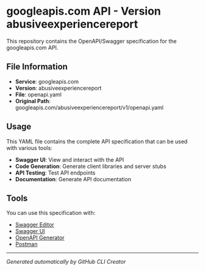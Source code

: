 # googleapis.com API - Version abusiveexperiencereport

This repository contains the OpenAPI/Swagger specification for the googleapis.com API.

## File Information

- **Service**: googleapis.com
- **Version**: abusiveexperiencereport
- **File**: openapi.yaml
- **Original Path**: googleapis.com/abusiveexperiencereport/v1/openapi.yaml

## Usage

This YAML file contains the complete API specification that can be used with various tools:

- **Swagger UI**: View and interact with the API
- **Code Generation**: Generate client libraries and server stubs
- **API Testing**: Test API endpoints
- **Documentation**: Generate API documentation

## Tools

You can use this specification with:

- [Swagger Editor](https://editor.swagger.io/)
- [Swagger UI](https://swagger.io/tools/swagger-ui/)
- [OpenAPI Generator](https://openapi-generator.tech/)
- [Postman](https://www.postman.com/)

---

*Generated automatically by GitHub CLI Creator*
